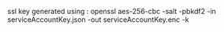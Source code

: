 ssl key generated using :
openssl aes-256-cbc -salt -pbkdf2 -in serviceAccountKey.json -out serviceAccountKey.enc -k <PASSWORD>